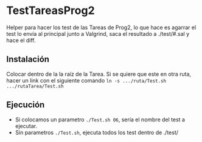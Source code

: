 # TestTareasProg2

  Helper para hacer los test de las Tareas de Prog2, lo que hace es agarrar el test lo envía al principal junto a Valgrind, saca el resultado a ./test/#.sal y hace el diff.

## Instalación

  Colocar dentro de la la raíz de la Tarea.
  Si se quiere que este en otra ruta, hacer un link con el siguiente comando `ln -s .../ruta/Test.sh .../rutaTarea/Test.sh`

## Ejecución

  * Si colocamos un parametro `./Test.sh 06`, sería el nombre del test a ejecutar.
  * Sin parametros `./Test.sh`, ejecuta todos los test dentro de ./test/

